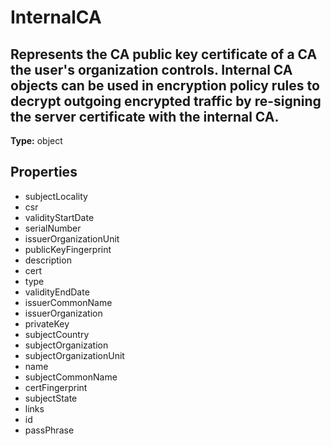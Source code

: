 # InternalCA

## Represents the CA public key certificate of a CA the user's organization controls. Internal CA objects can be used in encryption policy rules to decrypt outgoing encrypted traffic by re-signing the server certificate with the internal CA.

**Type:** object

## Properties
* subjectLocality
* csr
* validityStartDate
* serialNumber
* issuerOrganizationUnit
* publicKeyFingerprint
* description
* cert
* type
* validityEndDate
* issuerCommonName
* issuerOrganization
* privateKey
* subjectCountry
* subjectOrganization
* subjectOrganizationUnit
* name
* subjectCommonName
* certFingerprint
* subjectState
* links
* id
* passPhrase
